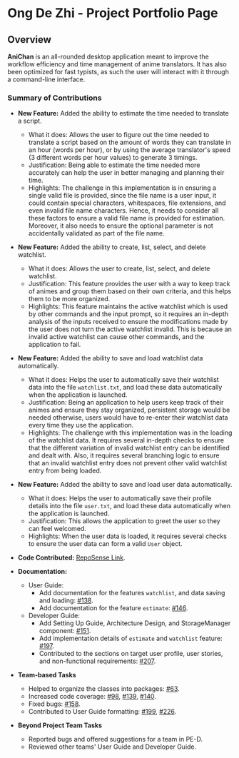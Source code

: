 # Ong De Zhi - Project Portfolio Page

## Overview

**AniChan** is an all-rounded desktop application meant to improve the workflow efficiency and time management of anime translators. It has also been optimized for fast typists, as such the user will interact with it through a command-line interface.

### Summary of Contributions

*   **New Feature:** Added the ability to estimate the time needed to translate a script.
    *   What it does: Allows the user to figure out the time needed to translate a script based on the amount of words they can translate in an hour (words per hour), or by using the average translator's speed (3 different words per hour values) to generate 3 timings.
    *   Justification: Being able to estimate the time needed more accurately can help the user in better managing and planning their time.
    *   Highlights: The challenge in this implementation is in ensuring a single valid file is provided, since the file name is a user input, it could contain special characters, whitespaces, file extensions, and even invalid file name characters. Hence, it needs to consider all these factors to ensure a valid file name is provided for estimation. Moreover, it also needs to ensure the optional parameter is not accidentally validated as part of the file name.
                    
*   **New Feature:** Added the ability to create, list, select, and delete watchlist.
    *   What it does: Allows the user to create, list, select, and delete watchlist.
    *   Justification: This feature provides the user with a way to keep track of animes and group them based on their own criteria, and this helps them to be more organized.
    *   Highlights: This feature maintains the active watchlist which is used by other commands and the input prompt, so it requires an in-depth analysis of the inputs received to ensure the modifications made by the user does not turn the active watchlist invalid. This is because an invalid active watchlist can cause other commands, and the application to fail.
    
*   **New Feature:** Added the ability to save and load watchlist data automatically.
    *   What it does: Helps the user to automatically save their watchlist data into the file `watchlist.txt`, and load these data automatically when the application is launched.
    *   Justification: Being an application to help users keep track of their animes and ensure they stay organized, persistent storage would be needed otherwise, users would have to re-enter their watchlist data every time they use the application.
    *   Highlights: The challenge with this implementation was in the loading of the watchlist data. It requires several in-depth checks to ensure that the different variation of invalid watchlist entry can be identified and dealt with. Also, it requires several branching logic to ensure that an invalid watchlist entry does not prevent other valid watchlist entry from being loaded.
    
*   **New Feature:** Added the ability to save and load user data automatically.
    *   What it does: Helps the user to automatically save their profile details into the file `user.txt`, and load these data automatically when the application is launched.
    *   Justification: This allows the application to greet the user so they can feel welcomed.
    *   Highlights: When the user data is loaded, it requires several checks to ensure the user data can form a valid `User` object.
        
*   **Code Contributed:** [RepoSense Link](https://nus-cs2113-ay2021s1.github.io/tp-dashboard/#breakdown=true&search=ongdezhi&sort=groupTitle&sortWithin=title&since=2020-09-27&timeframe=commit&mergegroup=&groupSelect=groupByRepos&checkedFileTypes=docs~functional-code~test-code~other&tabOpen=true&tabType=authorship&tabAuthor=OngDeZhi&tabRepo=AY2021S1-CS2113T-F12-2%2Ftp%5Bmaster%5D&authorshipIsMergeGroup=false&authorshipFileTypes=docs~functional-code~test-code~other).

*   **Documentation:**
    *   User Guide: 
        *   Add documentation for the features `watchlist`, and data saving and loading: [#138](https://github.com/AY2021S1-CS2113T-F12-2/tp/pull/138).
        *   Add documentation for the feature `estimate`: [#146](https://github.com/AY2021S1-CS2113T-F12-2/tp/pull/146).
    *   Developer Guide:
        *   Add Setting Up Guide, Architecture Design, and StorageManager component: [#151](https://github.com/AY2021S1-CS2113T-F12-2/tp/pull/151).
        *   Add implementation details of `estimate` and `watchlist` feature: [#197](https://github.com/AY2021S1-CS2113T-F12-2/tp/pull/197).
        *   Contributed to the sections on target user profile, user stories, and non-functional requirements: [#207](https://github.com/AY2021S1-CS2113T-F12-2/tp/pull/207).

*   **Team-based Tasks**
    *   Helped to organize the classes into packages: [#63](https://github.com/AY2021S1-CS2113T-F12-2/tp/pull/63).
    *   Increased code coverage: [#98](https://github.com/AY2021S1-CS2113T-F12-2/tp/pull/98), [#139](https://github.com/AY2021S1-CS2113T-F12-2/tp/pull/139), [#140](https://github.com/AY2021S1-CS2113T-F12-2/tp/pull/140).
    *   Fixed bugs: [#158](https://github.com/AY2021S1-CS2113T-F12-2/tp/pull/158).
    *   Contributed to User Guide formatting: [#199](https://github.com/AY2021S1-CS2113T-F12-2/tp/pull/199), [#226](https://github.com/AY2021S1-CS2113T-F12-2/tp/pull/226).

*   **Beyond Project Team Tasks**
    *   Reported bugs and offered suggestions for a team in PE-D.
    *   Reviewed other teams' User Guide and Developer Guide.
